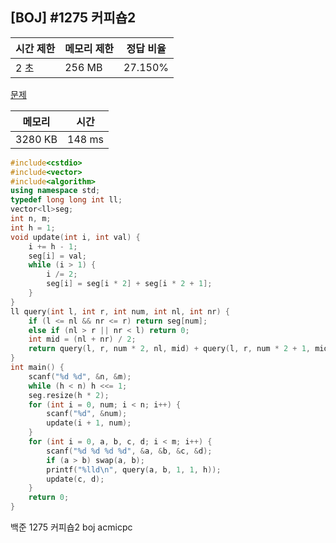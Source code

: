 ## [BOJ] #1275 커피숍2

| 시간 제한 | 메모리 제한 | 정답 비율 |
| --------- | ----------- | --------- |
| 2 초      | 256 MB      | 27.150%   |

[문제](https://www.acmicpc.net/problem/1275)



| 메모리  | 시간   |
| ------- | ------ |
| 3280 KB | 148 ms |

```c++
#include<cstdio>
#include<vector>
#include<algorithm>
using namespace std;
typedef long long int ll;
vector<ll>seg;
int n, m;
int h = 1;
void update(int i, int val) {
	i += h - 1;
	seg[i] = val;
	while (i > 1) {
		i /= 2;
		seg[i] = seg[i * 2] + seg[i * 2 + 1];
	}
}
ll query(int l, int r, int num, int nl, int nr) {
	if (l <= nl && nr <= r) return seg[num];
	else if (nl > r || nr < l) return 0;
	int mid = (nl + nr) / 2;
	return query(l, r, num * 2, nl, mid) + query(l, r, num * 2 + 1, mid + 1, nr);
}
int main() {
	scanf("%d %d", &n, &m);
	while (h < n) h <<= 1;
	seg.resize(h * 2);
	for (int i = 0, num; i < n; i++) {
		scanf("%d", &num);
		update(i + 1, num);
	}
	for (int i = 0, a, b, c, d; i < m; i++) {
		scanf("%d %d %d %d", &a, &b, &c, &d);
		if (a > b) swap(a, b);
		printf("%lld\n", query(a, b, 1, 1, h));
		update(c, d);
	}
	return 0;
}
```





백준 1275 커피숍2 boj acmicpc

